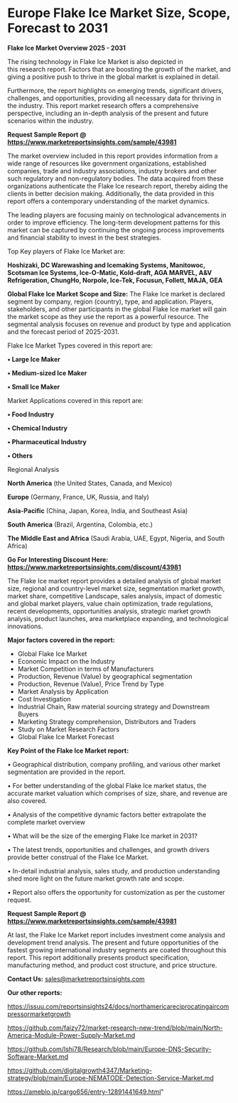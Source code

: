 # Europe Flake Ice Market Size, Scope, Forecast to 2031

<Strong> Flake Ice Market Overview 2025 - 2031</strong>

The rising technology in Flake Ice Market is also depicted in this research report. Factors that are boosting the growth of the market, and giving a positive push to thrive in the global market is explained in detail.

Furthermore, the report highlights on emerging trends, significant drivers, challenges, and opportunities, providing all necessary data for thriving in the industry. This report market research offers a comprehensive perspective, including an in-depth analysis of the present and future scenarios within the industry.

<strong>Request Sample Report @ <a href=https://www.marketreportsinsights.com/sample/43981>https://www.marketreportsinsights.com/sample/43981</a></strong>

The market overview included in this report provides information from a wide range of resources like government organizations, established companies, trade and industry associations, industry brokers and other such regulatory and non-regulatory bodies. The data acquired from these organizations authenticate the Flake Ice research report, thereby aiding the clients in better decision making. Additionally, the data provided in this report offers a contemporary understanding of the market dynamics.

The leading players are focusing mainly on technological advancements in order to improve efficiency. The long-term development patterns for this market can be captured by continuing the ongoing process improvements and financial stability to invest in the best strategies.

Top Key players of Flake Ice Market are:

<strong>Hoshizaki, DC Warewashing and Icemaking Systems, Manitowoc, Scotsman Ice Systems, Ice-O-Matic, Kold-draft, AGA MARVEL, A&V Refrigeration, ChungHo, Norpole, Ice-Tek, Focusun, Follett, MAJA, GEA</strong>

<strong><b>Global Flake Ice Market Scope and Size:</b></strong>
The Flake Ice market is declared segment by company, region (country), type, and application. Players, stakeholders, and other participants in the global Flake Ice market will gain the market scope as they use the report as a powerful resource. The segmental analysis focuses on revenue and product by type and application and the forecast period of 2025-2031.

Flake Ice Market Types covered in this report are:

<strong>•  Large Ice Maker

•  Medium-sized Ice Maker

•  Small Ice Maker</strong>

Market Applications covered in this report are:

<strong>•  Food Industry

•  Chemical Industry

•  Pharmaceutical Industry

•  Others</strong> 

Regional Analysis

<strong>North America</strong> (the United States, Canada, and Mexico)

<strong>Europe</strong> (Germany, France, UK, Russia, and Italy)

<strong>Asia-Pacific</strong> (China, Japan, Korea, India, and Southeast Asia)

<strong>South America</strong> (Brazil, Argentina, Colombia, etc.)

<strong>The Middle East and Africa</strong> (Saudi Arabia, UAE, Egypt, Nigeria, and South Africa)

<strong>Go For Interesting Discount Here: <a href=https://www.marketreportsinsights.com/discount/43981>https://www.marketreportsinsights.com/discount/43981</a></strong>

The Flake Ice market report provides a detailed analysis of global market size, regional and country-level market size, segmentation market growth, market share, competitive Landscape, sales analysis, impact of domestic and global market players, value chain optimization, trade regulations, recent developments, opportunities analysis, strategic market growth analysis, product launches, area marketplace expanding, and technological innovations.

<strong><b>Major factors covered in the report:</b></strong>
<ul>
  <li>Global Flake Ice Market </li>
  <li>Economic Impact on the Industry</li>
  <li>Market Competition in terms of Manufacturers</li>
  <li>Production, Revenue (Value) by geographical segmentation</li>
  <li>Production, Revenue (Value), Price Trend by Type</li>
  <li>Market Analysis by Application</li>
  <li>Cost Investigation</li>
  <li>Industrial Chain, Raw material sourcing strategy and Downstream Buyers</li>
  <li>Marketing Strategy comprehension, Distributors and Traders</li>
  <li>Study on Market Research Factors</li>
  <li>Global Flake Ice Market Forecast</li>
</ul>

<strong><b>Key Point of the Flake Ice Market report:</b></strong>

• Geographical distribution, company profiling, and various other market segmentation are provided in the report.

• For better understanding of the global Flake Ice market status, the accurate market valuation which comprises of size, share, and revenue are also covered.

• Analysis of the competitive dynamic factors better extrapolate the complete market overview

• What will be the size of the emerging Flake Ice market in 2031?

• The latest trends, opportunities and challenges, and growth drivers provide better construal of the Flake Ice Market.

• In-detail industrial analysis, sales study, and production understanding shed more light on the future market growth rate and scope.

• Report also offers the opportunity for customization as per the customer request.

<strong>Request Sample Report @ <a href=https://www.marketreportsinsights.com/sample/43981>https://www.marketreportsinsights.com/sample/43981</a></strong>

At last, the Flake Ice Market report includes investment come analysis and development trend analysis. The present and future opportunities of the fastest growing international industry segments are coated throughout this report. This report additionally presents product specification, manufacturing method, and product cost structure, and price structure.

<strong>Contact Us:</strong>
sales@marketreportsinsights.com

<strong>Our other reports:</strong>

<a href=https://issuu.com/reportsinsights24/docs/northamericareciprocatingaircompressormarketgrowth>https://issuu.com/reportsinsights24/docs/northamericareciprocatingaircompressormarketgrowth</a>

<a href=https://github.com/faizy72/market-research-new-trend/blob/main/North-America-Module-Power-Supply-Market.md>https://github.com/faizy72/market-research-new-trend/blob/main/North-America-Module-Power-Supply-Market.md</a>

<a href=https://github.com/Ishi78/Research/blob/main/Europe-DNS-Security-Software-Market.md>https://github.com/Ishi78/Research/blob/main/Europe-DNS-Security-Software-Market.md</a>

<a href=https://github.com/digitalgrowth4347/Marketing-strategy/blob/main/Europe-NEMATODE-Detection-Service-Market.md>https://github.com/digitalgrowth4347/Marketing-strategy/blob/main/Europe-NEMATODE-Detection-Service-Market.md</a>

<a href=https://ameblo.jp/cargo656/entry-12891441649.html>https://ameblo.jp/cargo656/entry-12891441649.html</a>"
